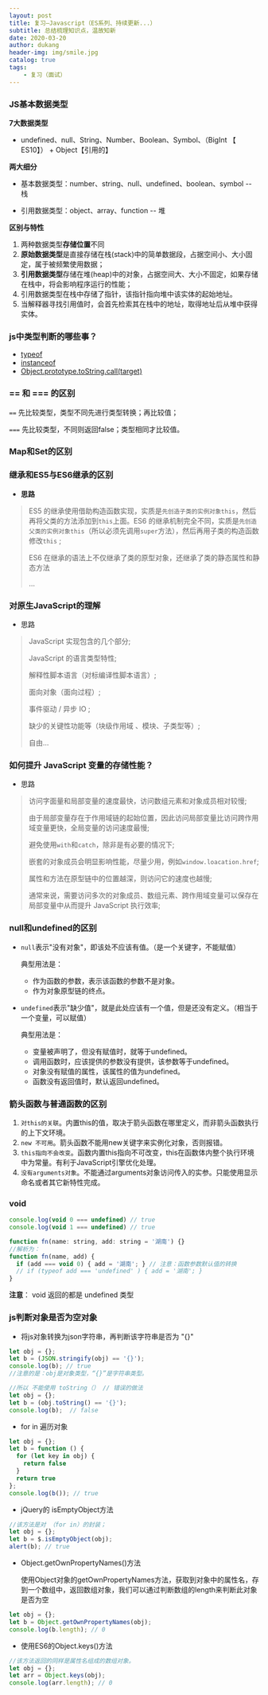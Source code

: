 ```yaml
---
layout: post
title: 复习—Javascript（ES系列、持续更新...）
subtitle: 总结梳理知识点，温故知新
date: 2020-03-20
author: dukang
header-img: img/smile.jpg
catalog: true
tags: 
    - 复习（面试）
---
```


### JS基本数据类型

**7大数据类型**

- undefined、null、String、Number、Boolean、Symbol、（BigInt 【 ES10】）  +  Object【引用的】

**两大细分**

- 基本数据类型：number、string、null、undefined、boolean、symbol -- 栈


- 引用数据类型：object、array、function -- 堆

**区别与特性**

1. 两种数据类型**存储位置**不同
2. **原始数据类型**是直接存储在栈(stack)中的简单数据段，占据空间小、大小固定，属于被频繁使用数据；
3. **引用数据类型**存储在堆(heap)中的对象，占据空间大、大小不固定，如果存储在栈中，将会影响程序运行的性能；
4. 引用数据类型在栈中存储了指针，该指针指向堆中该实体的起始地址。
5. 当解释器寻找引用值时，会首先检索其在栈中的地址，取得地址后从堆中获得实体。

### js中类型判断的哪些事？

- [typeof]()
- [instanceof](https://developer.mozilla.org/zh-CN/docs/Web/JavaScript/Reference/Operators/instanceof)
- [Object.prototype.toString.call(target)](https://developer.mozilla.org/zh-CN/docs/Web/JavaScript/Reference/Global_Objects/Object/toString)

### == 和 === 的区别

`==`	先比较类型，类型不同先进行类型转换；再比较值；

`===` 先比较类型，不同则返回false；类型相同才比较值。

### Map和Set的区别

### 继承和ES5与ES6继承的区别

- **思路**

> ES5 的继承使用借助构造函数实现，实质是`先创造子类的实例对象this`，然后再将父类的方法添加到`this`上面。ES6 的继承机制完全不同，实质是`先创造父类的实例对象this`（所以必须先调用`super`方法），然后再用子类的构造函数修改`this` ;
>
> ES6 在继承的语法上不仅继承了类的原型对象，还继承了类的静态属性和静态方法
>
> ...

### 对原生JavaScript的理解

- 思路

>JavaScript 实现包含的几个部分;
>
>JavaScript 的语言类型特性;
>
>解释性脚本语言（对标编译性脚本语言）;
>
>面向对象（面向过程）;
>
>事件驱动 / 异步 IO ;
>
>缺少的关键性功能等（块级作用域 、模块、子类型等）;
>
>自由...

### 如何提升 JavaScript 变量的存储性能？

- 思路

> 访问字面量和局部变量的速度最快，访问数组元素和对象成员相对较慢;
>
> 由于局部变量存在于作用域链的起始位置，因此访问局部变量比访问跨作用域变量更快，全局变量的访问速度最慢;
>
> 避免使用`with`和`catch`，除非是有必要的情况下;
>
> 嵌套的对象成员会明显影响性能，尽量少用，例如`window.loacation.href`;
>
> 属性和方法在原型链中的位置越深，则访问它的速度也越慢;
>
> 通常来说，需要访问多次的对象成员、数组元素、跨作用域变量可以保存在局部变量中从而提升 JavaScript 执行效率;

### null和undefined的区别

- `null`表示"没有对象"，即该处不应该有值。（是一个关键字，不能赋值）

  典型用法是：

  - 作为函数的参数，表示该函数的参数不是对象。
  - 作为对象原型链的终点。


- `undefined`表示"缺少值"，就是此处应该有一个值，但是还没有定义。（相当于一个变量，可以赋值）

  典型用法是：

  - 变量被声明了，但没有赋值时，就等于undefined。
  - 调用函数时，应该提供的参数没有提供，该参数等于undefined。
  - 对象没有赋值的属性，该属性的值为undefined。
  - 函数没有返回值时，默认返回undefined。

### 箭头函数与普通函数的区别

1. `对this的关联`。内置this的值，取决于箭头函数在哪里定义，而非箭头函数执行的上下文环境。
2. `new 不可用`。箭头函数不能用new关键字来实例化对象，否则报错。
3. `this指向不会改变`。函数内置this指向不可改变，this在函数体内整个执行环境中为常量。有利于JavaScript引擎优化处理。
4. `没有arguments对象`。不能通过arguments对象访问传入的实参。只能使用显示命名或者其它新特性完成。

###  void

```javascript
console.log(void 0 === undefined) // true
console.log(void 1 === undefined) // true

function fn(name: string, add: string = '湖南') {} 
//解析为：
function fn(name, add) {
  if (add === void 0) { add = '湖南'; } // 注意：函数参数默认值的转换 
  // if (typeof add === 'undefined' ) { add = '湖南'; }
}
```
**注意**： void 返回的都是 undefined 类型

### js判断对象是否为空对象

- 将js对象转换为json字符串，再判断该字符串是否为 "{}"

```javascript
let obj = {};
let b = (JSON.stringify(obj) == '{}');
console.log(b);	// true
//注意的是：obj是对象类型，“{}”是字符串类型。

//所以 不能使用 toString（） // 错误的做法
let obj = {};
let b = (obj.toString() == '{}'); 
console.log(b);  // false   
```

- for in 遍历对象 

```javascript
let obj = {};
let b = function () {    
  for (let key in obj) { 
    return false    
  }   
  return true
};
console.log(b()); // true
```

- jQuery的 isEmptyObject方法

```javascript
//该方法是对 （for in）的封装；
let obj = {};
let b = $.isEmptyObject(obj);
alert(b); // true
```

- Object.getOwnPropertyNames()方法

  使用Object对象的getOwnPropertyNames方法，获取到对象中的属性名，存到一个数组中，返回数组对象，我们可以通过判断数组的length来判断此对象是否为空

```javascript
let obj = {};
let b = Object.getOwnPropertyNames(obj);
console.log(b.length); // 0 
```

- 使用ES6的Object.keys()方法

```javascript
//该方法返回的同样是属性名组成的数组对象。
let obj = {};
let arr = Object.keys(obj);
console.log(arr.length); // 0	
```

